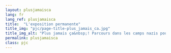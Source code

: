 ```yaml
---
layout: plusjamaisca
lang: fr
lang_ref: plusjamaisca
title:  "L'exposition permanente"
title_img: "pjc/page-title-plus_jamais_ca.jpg"
title_img_alt: "Plus jamais ça&nbsp;! Parcours dans les camps nazis pour resister aujourd'hui"
permalink: plusjamaisca
class: pjc
---
```

